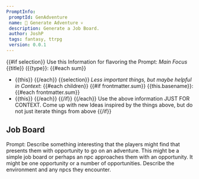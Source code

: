 ```yaml
---
PromptInfo:
 promptId: GenAdventure
 name: 🎲 Generate Adventure 💀
 description: Generate a Job Board. 
 author: JoshP
 tags: fantasy, ttrpg
 version: 0.0.1
---
```


{{#if selection}}
Use this Information for flavoring the Prompt:
*Main Focus*
{{title}} ({{type}}:
{{#each sum}}
- {{this}}
{{/each}}
{{selection}}
*Less important things, but maybe helpful in Context*:
{{#each children}}
{{#if frontmatter.sum}}
{{this.basename}}:
{{#each frontmatter.sum}}
- {{this}}
{{/each}}
{{/if}}
{{/each}}
Use the above information JUST FOR CONTEXT. Come up with new Ideas inspired by the things above, but do not just iterate things from above
{{/if}}

## Job Board
Prompt: Describe something interesting that the players might find that presents them with opportunity to go on an adventure. This might be a simple job board or perhaps an npc approaches them with an opportunity. It might be one opportunity or a number of opportunities. Describe the environment and any npcs they encounter.